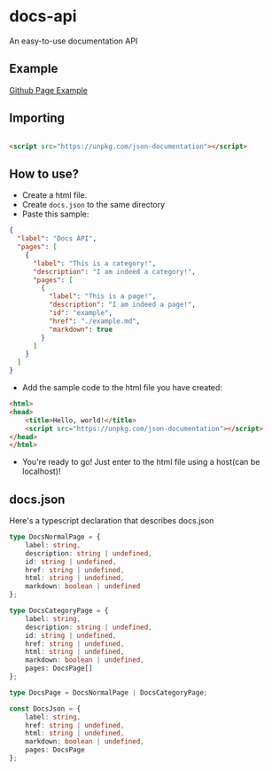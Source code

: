 # docs-api

An easy-to-use documentation API

## Example

[Github Page Example](https://oguzhanumutlu.github.io/docs-api/tests/)

## Importing

```html

<script src="https://unpkg.com/json-documentation"></script>
```

## How to use?

- Create a html file.
- Create `docs.json` to the same directory
- Paste this sample:

```json
{
  "label": "Docs API",
  "pages": [
    {
      "label": "This is a category!",
      "description": "I am indeed a category!",
      "pages": [
        {
          "label": "This is a page!",
          "description": "I am indeed a page!",
          "id": "example",
          "href": "./example.md",
          "markdown": true
        }
      ]
    }
  ]
}
```

- Add the sample code to the html file you have created:

```html
<html>
<head>
    <title>Hello, world!</title>
    <script src="https://unpkg.com/json-documentation"></script>
</head>
</html>
```

- You're ready to go! Just enter to the html file using a host(can be localhost)!

## docs.json

Here's a typescript declaration that describes docs.json

```ts
type DocsNormalPage = {
    label: string,
    description: string | undefined,
    id: string | undefined,
    href: string | undefined,
    html: string | undefined,
    markdown: boolean | undefined
};

type DocsCategoryPage = {
    label: string,
    description: string | undefined,
    id: string | undefined,
    href: string | undefined,
    html: string | undefined,
    markdown: boolean | undefined,
    pages: DocsPage[]
};

type DocsPage = DocsNormalPage | DocsCategoryPage;

const DocsJson = {
    label: string,
    href: string | undefined,
    html: string | undefined,
    markdown: boolean | undefined,
    pages: DocsPage
};
```
